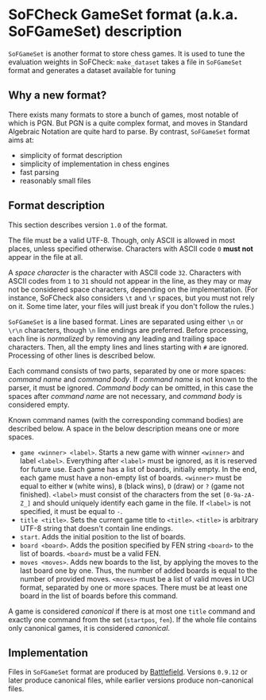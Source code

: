 # SoFCheck GameSet format (a.k.a. SoFGameSet) description

`SoFGameSet` is another format to store chess games. It is used to tune the evaluation weights in
SoFCheck: `make_dataset` takes a file in `SoFGameSet` format and generates a dataset available for
tuning

## Why a new format?

There exists many formats to store a bunch of games, most notable of which is PGN. But PGN is a
quite complex format, and moves in Standard Algebraic Notation are quite hard to parse. By
contrast, `SoFGameSet` format aims at:

- simplicity of format description
- simplicity of implementation in chess engines
- fast parsing
- reasonably small files

## Format description

This section describes version `1.0` of the format.

The file must be a valid UTF-8. Though, only ASCII is allowed in most places, unless specified
otherwise. Characters with ASCII code `0` **must not** appear in the file at all.

A _space character_ is the character with ASCII code `32`. Characters with ASCII codes from `1`
to `31` should not appear in the line, as they may or may not be considered space characters,
depending on the implementation. (For instance, SoFCheck also considers `\t` and `\r` spaces, but
you must not rely on it. Some time later, your files will just break if you don't follow the
rules.)

`SoFGameSet` is a line based format. Lines are separated using either `\n` or `\r\n` characters,
though `\n` line endings are preferred. Before processing, each line is _normalized_ by removing
any leading and trailing space characters. Then, all the empty lines and lines starting with `#`
are ignored. Processing of other lines is described below.

Each command consists of two parts, separated by one or more spaces: _command name_ and _command
body_. If _command name_ is not known to the parser, it must be ignored. _Command body_ can be
omitted, in this case the spaces after _command name_ are not necessary, and _command body_ is
considered empty.

Known command names (with the corresponding command bodies) are described below. A space in the
below description means one or more spaces.

- `game <winner> <label>`. Starts a new game with winner `<winner>` and label `<label>`. Everything
  after `<label>` must be ignored, as it is reserved for future use. Each game has a list of
  boards, initially empty. In the end, each game must have a non-empty list of boards. `<winner>`
  must be equal to either `W` (white wins), `B` (black wins), `D` (draw) or `?` (game not
  finished). `<label>` must consist of the characters from the set `[0-9a-zA-Z_]` and should
  uniquely identify each game in the file. If `<label>` is not specified, it must be equal to `-`.
- `title <title>`. Sets the current game title to `<title>`. `<title>` is arbitrary UTF-8 string
  that doesn't contain line endings.
- `start`. Adds the initial position to the list of boards.
- `board <board>`. Adds the position specified by FEN string `<board>` to the list of boards.
  `<board>` must be a valid FEN.
- `moves <moves>`. Adds new boards to the list, by applying the moves to the last board one by
  one. Thus, the number of added boards is equal to the number of provided moves. `<moves>` must be
  a list of valid moves in UCI format, separated by one or more spaces. There must be at least one
  board in the list of boards before this command.

A game is considered _canonical_ if there is at most one `title` command and exactly one command
from the set (`startpos`, `fen`). If the whole file contains only canonical games, it is considered
_canonical_.

## Implementation

Files in `SoFGameSet` format are produced by [Battlefield][1]. Versions `0.9.12` or later produce
canonical files, while earlier versions produce non-canonical files.

[1]: https://github.com/alex65536/sofcheck-engine-tester/tree/master/battlefield
